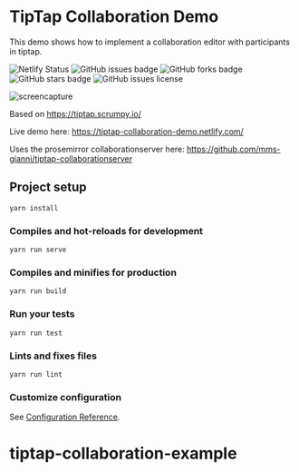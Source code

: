 # TipTap Collaboration Demo

This demo shows how to implement a collaboration editor with participants in tiptap. 


![Netlify Status](https://api.netlify.com/api/v1/badges/a09ae0aa-a7fa-4432-9538-0b0661c2ac03/deploy-status)
![GitHub issues badge](https://img.shields.io/github/issues/mms-gianni/tiptap-collaboration-demo) ![GitHub forks badge](https://img.shields.io/github/forks/mms-gianni/tiptap-collaboration-demo) ![GitHub stars badge](https://img.shields.io/github/stars/mms-gianni/tiptap-collaboration-demo) ![GitHub issues license](https://img.shields.io/github/license/mms-gianni/tiptap-collaboration-demo) 

![screencapture](https://github.com/mms-gianni/tiptap-collaboration-demo/raw/master/doc/collaboration_new.gif "Preview collaborative editing")

Based on https://tiptap.scrumpy.io/

Live demo here: 
https://tiptap-collaboration-demo.netlify.com/


Uses the prosemirror collaborationserver here: 
https://github.com/mms-gianni/tiptap-collaborationserver 

## Project setup
```
yarn install
```

### Compiles and hot-reloads for development
```
yarn run serve
```

### Compiles and minifies for production
```
yarn run build
```

### Run your tests
```
yarn run test
```

### Lints and fixes files
```
yarn run lint
```

### Customize configuration
See [Configuration Reference](https://cli.vuejs.org/config/).
# tiptap-collaboration-example
